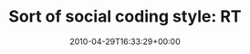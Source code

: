 ---
retweeted: false
source: <a href="http://twitter.com" rel="nofollow">Twitter Web Client</a>
entities:
  hashtags: []
  symbols: []
  user_mentions:
  - name: David Zuelke
    screen_name: dzuelke
    indices:
    - '32'
    - '40'
    id_str: '22273826'
    id: '22273826'
  - name: Fabien Potencier
    screen_name: fabpot
    indices:
    - '42'
    - '49'
    id_str: '15072316'
    id: '15072316'
  urls: []
display_text_range:
- '0'
- '77'
favorite_count: '0'
id_str: '13077716723'
truncated: false
retweet_count: '0'
id: '13077716723'
created_at: Thu Apr 29 16:33:29 +0000 2010
favorited: false
full_text: 'Sort of social coding style: RT [@dzuelke](https://twitter.com/dzuelke):
  [@fabpot](https://twitter.com/fabpot) fixed: http://bit.ly/dne0ix'
lang: en
tags:
- pesos:twitter
date: '2010-04-29T16:33:29+00:00'
src: https://twitter.com/bascht/status/13077716723
original_url: https://twitter.com/bascht/status/13077716723
type: twitter_tweet
text: 'Sort of social coding style: RT [@dzuelke](https://twitter.com/dzuelke): [@fabpot](https://twitter.com/fabpot)
  fixed: http://bit.ly/dne0ix'
title: 'Sort of social coding style: RT'

---